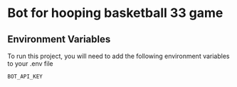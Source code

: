 # Bot for hooping basketball 33 game

## Environment Variables

To run this project, you will need to add the following environment variables to your .env file

`BOT_API_KEY`
